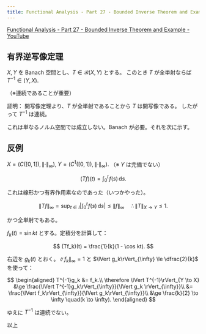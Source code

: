 ```yaml
---
title: Functional Analysis - Part 27 - Bounded Inverse Theorem and Example
---
```


[Functional Analysis - Part 27 - Bounded Inverse Theorem and Example - YouTube](https://www.youtube.com/watch?v=cXwEXs-N9eQ&list=PLBh2i93oe2qsGKDOsuVVw-OCAfprrnGfr&index=27)

## 有界逆写像定理

$X, Y$ を Banach 空間とし、${T \in \mathcal{B}(X, Y)}$ とする。
このとき $T$ が全単射ならば ${T^{-1} \in \mathcal(Y, X).}$

（※連続であることが重要）

証明：
開写像定理より、$T$ が全単射であることから $T$ は開写像である。
したがって $T^{-1}$ は連続。

これは単なるノルム空間では成立しない。Banach が必要。それを次に示す。

## 反例

${X = (C([0, 1]), \lVert \cdot\rVert_{\infty}),}\;{Y = (C^1([0, 1]), \lVert \cdot\rVert_{\infty}).}$
（※ $Y$ は完備でない）

$$
(Tf)(t) = \int_0^t\!f(s)\,\mathrm{d}s.
$$

これは線形かつ有界作用素なのであった（いつかやった）。

$$
\lVert Tf\rVert_{\infty}
= \sup_{t \in I} \left\lvert \int_0^t\!f(s)\,\mathrm{d}s\right\rvert
\le \lVert f\rVert_{\infty}\quad
\therefore \lVert T\rVert_{X\to Y} \le 1.
$$

かつ全単射でもある。

${f_k(t) = \sin kt}$ とする。定積分を計算して：

$$
(Tf_k)(t) = \frac{1}{k}(1 - \cos kt).
$$

右辺を $g_k(t)$ とおく。${\lVert f_k\rVert_{\infty} = 1}$
と $\lVert g_k\rVert_{\infty} \le \dfrac{2}{k}$ を使って：

$$
\begin{aligned}
T^{-1}g_k &= f_k.\\
\therefore \lVert T^{-1}\rVert_{Y \to X}
&\ge \frac{\lVert T^{-1}g_k\rVert_{\infty}}{\lVert g_k \rVert_{\infty}}\\
&= \frac{\lVert f_k\rVert_{\infty}}{\lVert g_k\rVert_{\infty}}\\
&\ge \frac{k}{2}
\to \infty \quad(k \to \infty).
\end{aligned}
$$

ゆえに $T^{-1}$ は連続でない。

以上
